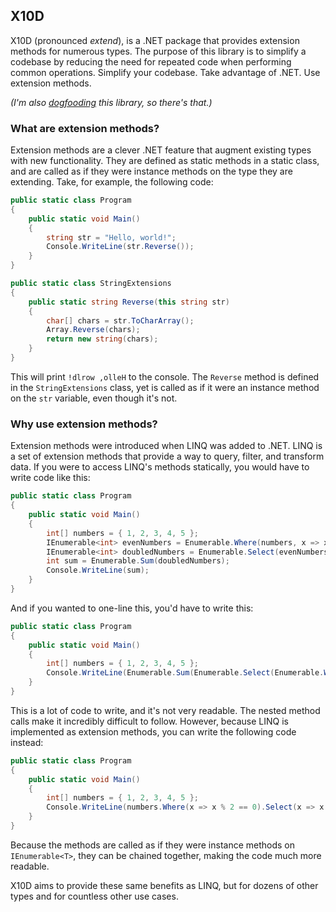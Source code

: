 ## X10D
X10D (pronounced *extend*), is a .NET package that provides extension methods for numerous types. The purpose of this library is to simplify a codebase by reducing the need for repeated code when performing common operations. Simplify your codebase. Take advantage of .NET. Use extension methods.

*(I'm also [dogfooding](https://www.pcmag.com/encyclopedia/term/dogfooding) this library, so there's that.)*

### What are extension methods?

Extension methods are a clever .NET feature that augment existing types with new functionality. They are defined as
static methods in a static class, and are called as if they were instance methods on the type they are extending. Take,
for example, the following code:

```csharp
public static class Program
{
    public static void Main()
    {
        string str = "Hello, world!";
        Console.WriteLine(str.Reverse());
    }
}

public static class StringExtensions
{
    public static string Reverse(this string str)
    {
        char[] chars = str.ToCharArray();
        Array.Reverse(chars);
        return new string(chars);
    }
}
```

This will print `!dlrow ,olleH` to the console. The `Reverse` method is defined in the `StringExtensions` class, yet is
called as if it were an instance method on the `str` variable, even though it's not.

### Why use extension methods?

Extension methods were introduced when LINQ was added to .NET. LINQ is a set of extension methods that provide a way to
query, filter, and transform data. If you were to access LINQ's methods statically, you would have to write code like
this:

```csharp
public static class Program
{
    public static void Main()
    {
        int[] numbers = { 1, 2, 3, 4, 5 };
        IEnumerable<int> evenNumbers = Enumerable.Where(numbers, x => x % 2 == 0);
        IEnumerable<int> doubledNumbers = Enumerable.Select(evenNumbers, x => x * 2);
        int sum = Enumerable.Sum(doubledNumbers);
        Console.WriteLine(sum);
    }
}
```

And if you wanted to one-line this, you'd have to write this:

```csharp
public static class Program
{
    public static void Main()
    {
        int[] numbers = { 1, 2, 3, 4, 5 };
        Console.WriteLine(Enumerable.Sum(Enumerable.Select(Enumerable.Where(numbers, x => x % 2 == 0), x => x * 2)));
    }
}
```

This is a lot of code to write, and it's not very readable. The nested method calls make it incredibly difficult to
follow. However, because LINQ is implemented as extension methods, you can write the following code instead:

```csharp
public static class Program
{
    public static void Main()
    {
        int[] numbers = { 1, 2, 3, 4, 5 };
        Console.WriteLine(numbers.Where(x => x % 2 == 0).Select(x => x * 2).Sum());
    }
}
```

Because the methods are called as if they were instance methods on `IEnumerable<T>`, they can be chained together,
making the code much more readable.

X10D aims to provide these same benefits as LINQ, but for dozens of other types and for countless other use cases.